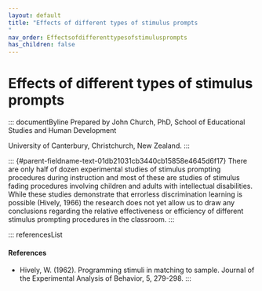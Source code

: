```yaml
---
layout: default
title: "Effects of different types of stimulus prompts 
"
nav_order: Effectsofdifferenttypesofstimulusprompts
has_children: false
---
```

# Effects of different types of stimulus prompts 


::: documentByline
Prepared by John Church, PhD, School of Educational Studies and Human
Development

University of Canterbury, Christchurch, New Zealand.
:::

::: {#parent-fieldname-text-01db21031cb3440cb15858e4645d6f17}
There are only half of dozen experimental studies of stimulus prompting
procedures during instruction and most of these are studies of stimulus
fading procedures involving children and adults with intellectual
disabilities. While these studies demonstrate that errorless
discrimination learning is possible (Hively, 1966) the research does not
yet allow us to draw any conclusions regarding the relative
effectiveness or efficiency of different stimulus prompting procedures
in the classroom.
:::

::: referencesList
#### References

-   Hively, W. (1962). Programming stimuli in matching to sample.
    Journal of the Experimental Analysis of Behavior, 5, 279-298.
:::
